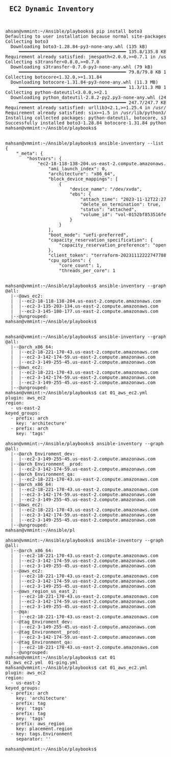 <pre>
<h2> EC2 Dynamic Inventory </h2>

ahsan@vmmint:~/Ansible/playbooks$ pip install boto3
Defaulting to user installation because normal site-packages is not writeable
Collecting boto3
  Downloading boto3-1.28.84-py3-none-any.whl (135 kB)
     ━━━━━━━━━━━━━━━━━━━━━━━━━━━━━━━━━━━━━━━━ 135.8/135.8 KB 2.9 MB/s eta 0:00:00
Requirement already satisfied: jmespath<2.0.0,>=0.7.1 in /usr/lib/python3/dist-packages (from boto3) (0.10.0)
Collecting s3transfer<0.8.0,>=0.7.0
  Downloading s3transfer-0.7.0-py3-none-any.whl (79 kB)
     ━━━━━━━━━━━━━━━━━━━━━━━━━━━━━━━━━━━━━━━━ 79.8/79.8 KB 10.5 MB/s eta 0:00:00
Collecting botocore<1.32.0,>=1.31.84
  Downloading botocore-1.31.84-py3-none-any.whl (11.3 MB)
     ━━━━━━━━━━━━━━━━━━━━━━━━━━━━━━━━━━━━━━━━ 11.3/11.3 MB 10.3 MB/s eta 0:00:00
Collecting python-dateutil<3.0.0,>=2.1
  Downloading python_dateutil-2.8.2-py2.py3-none-any.whl (247 kB)
     ━━━━━━━━━━━━━━━━━━━━━━━━━━━━━━━━━━━━━━━━ 247.7/247.7 KB 8.8 MB/s eta 0:00:00
Requirement already satisfied: urllib3<2.1,>=1.25.4 in /usr/lib/python3/dist-packages (from botocore<1.32.0,>=1.31.84->boto3) (1.26.5)
Requirement already satisfied: six>=1.5 in /usr/lib/python3/dist-packages (from python-dateutil<3.0.0,>=2.1->botocore<1.32.0,>=1.31.84->boto3) (1.16.0)
Installing collected packages: python-dateutil, botocore, s3transfer, boto3
Successfully installed boto3-1.28.84 botocore-1.31.84 python-dateutil-2.8.2 s3transfer-0.7.0
mahsan@vmmint:~/Ansible/playbooks$ 


mahsan@vmmint:~/Ansible/playbooks$ ansible-inventory --list
{
    "_meta": {
        "hostvars": {
            "ec2-18-118-138-204.us-east-2.compute.amazonaws.com": {
                "ami_launch_index": 0,
                "architecture": "x86_64",
                "block_device_mappings": [
                    {
                        "device_name": "/dev/xvda",
                        "ebs": {
                            "attach_time": "2023-11-12T22:27:49+00:00",
                            "delete_on_termination": true,
                            "status": "attached",
                            "volume_id": "vol-0152bf853516fe0a9"
                        }
                    }
                ],
                "boot_mode": "uefi-preferred",
                "capacity_reservation_specification": {
                    "capacity_reservation_preference": "open"
                },
                "client_token": "terraform-20231112222747788000000002",
                "cpu_options": {
                    "core_count": 1,
                    "threads_per_core": 1
                 

mahsan@vmmint:~/Ansible/playbooks$ ansible-inventory --graph
@all:
  |--@aws_ec2:
  |  |--ec2-18-118-138-204.us-east-2.compute.amazonaws.com
  |  |--ec2-3-135-203-134.us-east-2.compute.amazonaws.com
  |  |--ec2-3-145-180-177.us-east-2.compute.amazonaws.com
  |--@ungrouped:
mahsan@vmmint:~/Ansible/playbooks$ 


mahsan@vmmint:~/Ansible/playbooks$ ansible-inventory --graph
@all:
  |--@arch_x86_64:
  |  |--ec2-18-221-170-43.us-east-2.compute.amazonaws.com
  |  |--ec2-3-142-174-59.us-east-2.compute.amazonaws.com
  |  |--ec2-3-149-255-45.us-east-2.compute.amazonaws.com
  |--@aws_ec2:
  |  |--ec2-18-221-170-43.us-east-2.compute.amazonaws.com
  |  |--ec2-3-142-174-59.us-east-2.compute.amazonaws.com
  |  |--ec2-3-149-255-45.us-east-2.compute.amazonaws.com
  |--@ungrouped:
mahsan@vmmint:~/Ansible/playbooks$ cat 01_aws_ec2.yml 
plugin: aws_ec2
region:
  - us-east-2
keyed_groups:
  - prefix: arch
    key: 'architecture'
  - prefix: arch
    key: 'tags'

ahsan@vmmint:~/Ansible/playbooks$ ansible-inventory --graph
@all:
  |--@arch_Enviroment_dev:
  |  |--ec2-3-149-255-45.us-east-2.compute.amazonaws.com
  |--@arch_Environment__prod:
  |  |--ec2-3-142-174-59.us-east-2.compute.amazonaws.com
  |--@arch_Environment_qa:
  |  |--ec2-18-221-170-43.us-east-2.compute.amazonaws.com
  |--@arch_x86_64:
  |  |--ec2-18-221-170-43.us-east-2.compute.amazonaws.com
  |  |--ec2-3-142-174-59.us-east-2.compute.amazonaws.com
  |  |--ec2-3-149-255-45.us-east-2.compute.amazonaws.com
  |--@aws_ec2:
  |  |--ec2-18-221-170-43.us-east-2.compute.amazonaws.com
  |  |--ec2-3-142-174-59.us-east-2.compute.amazonaws.com
  |  |--ec2-3-149-255-45.us-east-2.compute.amazonaws.com
  |--@ungrouped:
mahsan@vmmint:~/Ansible/pl

ahsan@vmmint:~/Ansible/playbooks$ ansible-inventory --graph
@all:
  |--@arch_x86_64:
  |  |--ec2-18-221-170-43.us-east-2.compute.amazonaws.com
  |  |--ec2-3-142-174-59.us-east-2.compute.amazonaws.com
  |  |--ec2-3-149-255-45.us-east-2.compute.amazonaws.com
  |--@aws_ec2:
  |  |--ec2-18-221-170-43.us-east-2.compute.amazonaws.com
  |  |--ec2-3-142-174-59.us-east-2.compute.amazonaws.com
  |  |--ec2-3-149-255-45.us-east-2.compute.amazonaws.com
  |--@aws_region_us_east_2:
  |  |--ec2-18-221-170-43.us-east-2.compute.amazonaws.com
  |  |--ec2-3-142-174-59.us-east-2.compute.amazonaws.com
  |  |--ec2-3-149-255-45.us-east-2.compute.amazonaws.com
  |--@qa:
  |  |--ec2-18-221-170-43.us-east-2.compute.amazonaws.com
  |--@tag_Enviroment_dev:
  |  |--ec2-3-149-255-45.us-east-2.compute.amazonaws.com
  |--@tag_Environment__prod:
  |  |--ec2-3-142-174-59.us-east-2.compute.amazonaws.com
  |--@tag_Environment_qa:
  |  |--ec2-18-221-170-43.us-east-2.compute.amazonaws.com
  |--@ungrouped:
mahsan@vmmint:~/Ansible/playbooks$ cat 01
01_aws_ec2.yml  01-ping.yml     
mahsan@vmmint:~/Ansible/playbooks$ cat 01_aws_ec2.yml 
plugin: aws_ec2
region:
  - us-east-2
keyed_groups:
  - prefix: arch
    key: 'architecture'
  - prefix: tag
    key: 'tags'
  - prefix: tag
    key: 'tags'
  - prefix: aws_region
    key: placement.region
  - key: tags.Environment
    separator: ''

mahsan@vmmint:~/Ansible/playbooks$ 




</pre>


